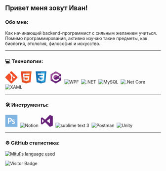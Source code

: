 ## Привет меня зовут Иван!

### Обо мне:
Как начинающий backend-программист с сильным желанием учиться. Помимо программирования, активно изучаю такие предметы, как биология, этология, философия и искусство.

---

### 💻 Технологии:

<div>
  <img src="https://github.com/devicons/devicon/blob/master/icons/git/git-original.svg" title="Git" alt="Git" width="40" height="40"/>&nbsp
  <img src="https://github.com/devicons/devicon/blob/master/icons/html5/html5-original.svg" title="HTML5" alt="HTML5" width="40" height="40"/>&nbsp
  <img src="https://github.com/devicons/devicon/blob/master/icons/css3/css3-original.svg" title="CSS" alt="CSS" width="40" height="40"/>&nbsp
  <img src="https://github.com/devicons/devicon/blob/master/icons/csharp/csharp-original.svg" title="C#" alt="C#" width="40" height="40"/>&nbsp;
  <img src="https://syncfusioninc.gallerycdn.vsassets.io/extensions/syncfusioninc/wpf-imageeditor/22.1.34/1688102719170/Microsoft.VisualStudio.Services.Icons.Default" title="WPF" alt="WPF" width="40" height="40"/>&nbsp;
  <img src="https://profilinator.rishav.dev/skills-assets/dot-net-original-wordmark.svg" title=".NET" alt=".NET" width="40" height="40"/>&nbsp;
  <img src="https://profilinator.rishav.dev/skills-assets/mysql-original-wordmark.svg" title="MySQL" alt="MySQL" width="40" height="40"/>&nbsp;
  <img src="https://profilinator.rishav.dev/skills-assets/dotnetcore.png" title=".Net Core" alt=".Net Core" width="40" height="40"/>&nbsp;
  <img src="https://profilinator.rishav.dev/skills-assets/xaml.png" title="XAML" alt="XAML" width="40" height="40"/>&nbsp;
  </div>

---

### 🛠 Инструменты:

<div>
  <img src="https://github.com/devicons/devicon/blob/master/icons/photoshop/photoshop-plain.svg" title="Рhotoshop" alt="Рhotoshop" width="40" height="40"/>&nbsp;
  <img src="https://upload.wikimedia.org/wikipedia/commons/e/e9/Notion-logo.svg" title="Notion" alt="Notion" width="40" height="40"/>&nbsp;
  <img src="https://github.com/devicons/devicon/blob/master/icons/visualstudio/visualstudio-plain.svg" title="Visual Studio" alt="Visual Studio" width="40" height="40"/>&nbsp;
  <img src="https://avatars3.githubusercontent.com/u/684879?s=400&amp;v=4" title="sublime text 3" alt="sublime text 3" width="40" height="40"/>&nbsp;
  <img src="https://user-images.githubusercontent.com/7853266/44114706-9c72dd08-9fd1-11e8-8d9d-6d9d651c75ad.png" title="Postman" alt="Postman" width="40" height="40"/>&nbsp;
  <img src="https://profilinator.rishav.dev/skills-assets/unity.png" title="Unity" alt="Unity" width="40" height="40"/>&nbsp;
</div>

---
### ⚙️ GitHub статистика:
<a href="https://github.com/dimainnature/dimainnature"><img alt="Mitul's language used" src="https://github-readme-stats.vercel.app/api/top-langs/?username=Zer0is-D&layout=compact&langs_count=8&theme=merko" width=40%/></a>
<br/>

![Visitor Badge](https://visitor-badge.laobi.icu/badge?page_id=Zer0is-D)
